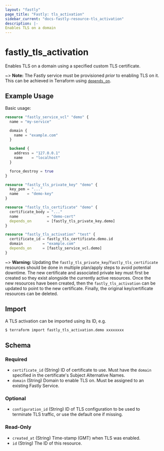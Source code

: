 ```yaml
---
layout: "fastly"
page_title: "Fastly: tls_activation"
sidebar_current: "docs-fastly-resource-tls_activation"
description: |-
Enables TLS on a domain
---
```


# fastly_tls_activation

Enables TLS on a domain using a specified custom TLS certificate.

~> **Note:** The Fastly service must be provisioned _prior_ to enabling TLS on it. This can be achieved in Terraform using [`depends_on`](https://www.terraform.io/docs/configuration/meta-arguments/depends_on.html).

## Example Usage

Basic usage:

```terraform
resource "fastly_service_vcl" "demo" {
  name = "my-service"

  domain {
    name = "example.com"
  }

  backend {
    address = "127.0.0.1"
    name    = "localhost"
  }

  force_destroy = true
}

resource "fastly_tls_private_key" "demo" {
  key_pem = "..."
  name    = "demo-key"
}

resource "fastly_tls_certificate" "demo" {
  certificate_body = "..."
  name             = "demo-cert"
  depends_on       = [fastly_tls_private_key.demo]
}

resource "fastly_tls_activation" "test" {
  certificate_id = fastly_tls_certificate.demo.id
  domain         = "example.com"
  depends_on     = [fastly_service_vcl.demo]
}
```

~> **Warning:** Updating the `fastly_tls_private_key`/`fastly_tls_certificate` resources should be done in multiple plan/apply steps to avoid potential downtime. The new certificate and associated private key must first be created so they exist alongside the currently active resources. Once the new resources have been created, then the `fastly_tls_activation` can be updated to point to the new certificate. Finally, the original key/certificate resources can be deleted.

## Import

A TLS activation can be imported using its ID, e.g.

```sh
$ terraform import fastly_tls_activation.demo xxxxxxxx
```

<!-- schema generated by tfplugindocs -->
## Schema

### Required

- `certificate_id` (String) ID of certificate to use. Must have the `domain` specified in the certificate's Subject Alternative Names.
- `domain` (String) Domain to enable TLS on. Must be assigned to an existing Fastly Service.

### Optional

- `configuration_id` (String) ID of TLS configuration to be used to terminate TLS traffic, or use the default one if missing.

### Read-Only

- `created_at` (String) Time-stamp (GMT) when TLS was enabled.
- `id` (String) The ID of this resource.
